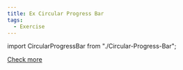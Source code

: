 ```yaml
---
title: Ex Circular Progress Bar
tags:
  - Exercise
---
```


import CircularProgressBar from "./Circular-Progress-Bar";

<CircularProgressBar />

[Check more](https://jsfiddle.net/201flaviosilva/fd9Lzvs6/show)
